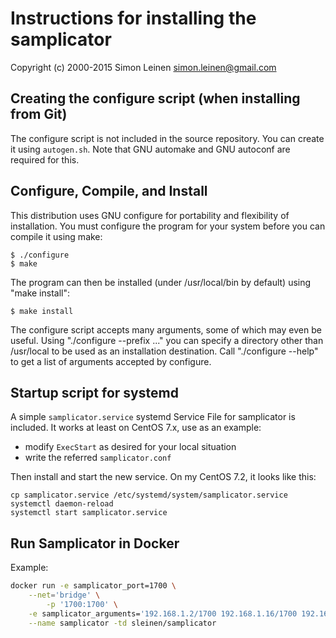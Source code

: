 Instructions for installing the samplicator
===========================================

Copyright (c) 2000-2015 Simon Leinen  <simon.leinen@gmail.com>

Creating the configure script (when installing from Git)
--------------------------------------------------------

The configure script is not included in the source repository.  You
can create it using `autogen.sh`.  Note that GNU automake and GNU
autoconf are required for this.

Configure, Compile, and Install
-------------------------------

This distribution uses GNU configure for portability and flexibility
of installation.  You must configure the program for your system
before you can compile it using make:

	$ ./configure
	$ make

The program can then be installed (under /usr/local/bin by default)
using "make install":

	$ make install

The configure script accepts many arguments, some of which may even be
useful.  Using "./configure --prefix ..." you can specify a directory
other than /usr/local to be used as an installation destination.  Call
"./configure --help" to get a list of arguments accepted by configure.

Startup script for systemd
--------------------------

A simple `samplicator.service` systemd Service File for samplicator is
included. It works at least on CentOS 7.x, use as an example:

- modify `ExecStart` as desired for your local situation
- write the referred `samplicator.conf`

Then install and start the new service. On my CentOS 7.2, it looks like this:

	cp samplicator.service /etc/systemd/system/samplicator.service
	systemctl daemon-reload
	systemctl start samplicator.service
	
Run Samplicator in Docker
--------------------------
Example:
```bash
docker run -e samplicator_port=1700 \
	--net='bridge' \
    	-p '1700:1700' \
	-e samplicator_arguments='192.168.1.2/1700 192.168.1.16/1700 192.168.2.23/1700' \
	--name samplicator -td sleinen/samplicator
```
